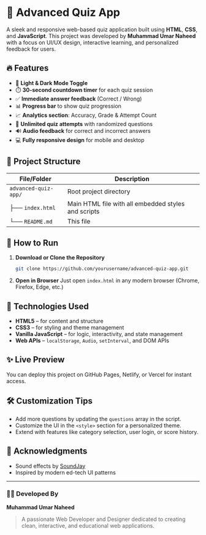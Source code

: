 # 🧠 Advanced Quiz App

A sleek and responsive web-based quiz application built using **HTML**, **CSS**, and **JavaScript**. This project was developed by **Muhammad Umar Naheed** with a focus on UI/UX design, interactive learning, and personalized feedback for users.

## 🔥 Features

- 🎨 **Light & Dark Mode Toggle**  
- ⏱️ **30-second countdown timer** for each quiz session  
- ✅ **Immediate answer feedback** (Correct / Wrong)  
- 📊 **Progress bar** to show quiz progression  
- 📈 **Analytics section**: Accuracy, Grade & Attempt Count  
- 🔁 **Unlimited quiz attempts** with randomized questions  
- 🔊 **Audio feedback** for correct and incorrect answers  
- 💻 **Fully responsive design** for mobile and desktop

## 📂 Project Structure

| File/Folder        | Description                                         |
|--------------------|-----------------------------------------------------|
| `advanced-quiz-app/` | Root project directory                            |
| ├── `index.html`     | Main HTML file with all embedded styles and scripts |
| └── `README.md`      | This file                                          |


## 🚀 How to Run

1. **Download or Clone the Repository**  
   ```bash
   git clone https://github.com/yourusername/advanced-quiz-app.git

2. **Open in Browser**
   Just open `index.html` in any modern browser (Chrome, Firefox, Edge, etc.)

## 🧪 Technologies Used

* **HTML5** – for content and structure
* **CSS3** – for styling and theme management
* **Vanilla JavaScript** – for logic, interactivity, and state management
* **Web APIs** – `localStorage`, `Audio`, `setInterval`, and DOM APIs

## ✨ Live Preview

You can deploy this project on GitHub Pages, Netlify, or Vercel for instant access.

## 🛠️ Customization Tips

* Add more questions by updating the `questions` array in the script.
* Customize the UI in the `<style>` section for a personalized theme.
* Extend with features like category selection, user login, or score history.

## 🙏 Acknowledgments

* Sound effects by [SoundJay](https://www.soundjay.com/)
* Inspired by modern ed-tech UI patterns

---

### 👨‍💻 Developed By

**Muhammad Umar Naheed**

> A passionate Web Developer and Designer dedicated to creating clean, interactive, and educational web applications.
